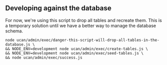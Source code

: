 ## Developing against the database

For now, we're using this script to drop all tables and recreate them. This is a temporary solution until we have a better way to manage the database schema.

```
node ucan/admin/exec/danger-this-script-will-drop-all-tables-in-the-database.js \
&& NODE_ENV=development node ucan/admin/exec/create-tables.js \
&& NODE_ENV=development node ucan/admin/exec/seed-tables.js \
&& node ucan/admin/exec/success.js
```








